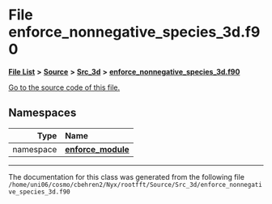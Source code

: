 
# File enforce\_nonnegative\_species\_3d.f90


[**File List**](files.md) **>** [**Source**](dir_74389ed8173ad57b461b9d623a1f3867.md) **>** [**Src\_3d**](dir_723248e6e98dc7cb10ec13b7569a328c.md) **>** [**enforce\_nonnegative\_species\_3d.f90**](enforce__nonnegative__species__3d_8f90.md)

[Go to the source code of this file.](enforce__nonnegative__species__3d_8f90_source.md)












## Namespaces

| Type | Name |
| ---: | :--- |
| namespace | [**enforce\_module**](namespaceenforce__module.md) <br> |















------------------------------
The documentation for this class was generated from the following file `/home/uni06/cosmo/cbehren2/Nyx/rootfft/Source/Src_3d/enforce_nonnegative_species_3d.f90`